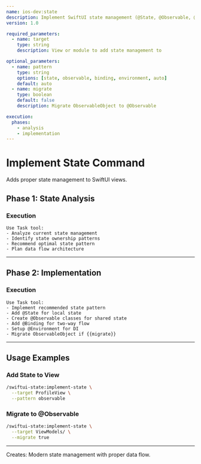 ```yaml
---
name: ios-dev:state
description: Implement SwiftUI state management (@State, @Observable, @Binding, @Environment)
version: 1.0

required_parameters:
  - name: target
    type: string
    description: View or module to add state management to

optional_parameters:
  - name: pattern
    type: string
    options: [state, observable, binding, environment, auto]
    default: auto
  - name: migrate
    type: boolean
    default: false
    description: Migrate ObservableObject to @Observable

execution:
  phases:
    - analysis
    - implementation
---
```


# Implement State Command

Adds proper state management to SwiftUI views.

## Phase 1: State Analysis

### Execution
```
Use Task tool:
- Analyze current state management
- Identify state ownership patterns
- Recommend optimal state pattern
- Plan data flow architecture
```

---

## Phase 2: Implementation

### Execution
```
Use Task tool:
- Implement recommended state pattern
- Add @State for local state
- Create @Observable classes for shared state
- Add @Binding for two-way flow
- Setup @Environment for DI
- Migrate ObservableObject if {{migrate}}
```

---

## Usage Examples

### Add State to View
```bash
/swiftui-state:implement-state \
  --target ProfileView \
  --pattern observable
```

### Migrate to @Observable
```bash
/swiftui-state:implement-state \
  --target ViewModels/ \
  --migrate true
```

---

Creates: Modern state management with proper data flow.
